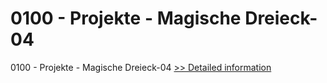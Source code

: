 # 0100 - Projekte - Magische Dreieck-04
0100 - Projekte - Magische Dreieck-04
[>> Detailed information](https://secure.shareit.com/shareit/product.html?productid=300964284&affiliateid=200057808)